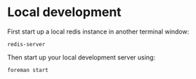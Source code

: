 # Local development

First start up a local redis instance in another terminal window:

`redis-server`

Then start up your local development server using:

`foreman start`
